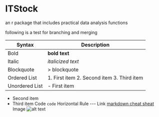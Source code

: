 # ITStock
an r package that includes practical data analysis functions

following is a test for branching and merging

| Syntax | Description |
| ------------ | ---------- |
|Bold	| **bold text** |
| Italic	| *italicized text* |
| Blockquote	| > blockquote |
| Ordered List	| 1. First item 2. Second item 3. Third item|
| Unordered List	|- First item|
- Second item
- Third item
Code	`code`
Horizontal Rule	---
Link	[markdown cheat sheat](https://www.markdownguide.org/cheat-sheet/)
Image	![alt text](image.jpg)
